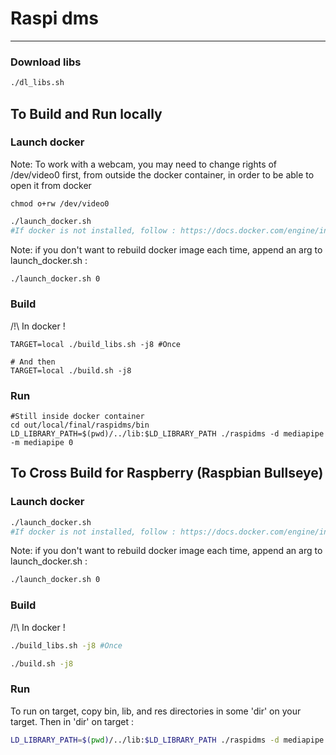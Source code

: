# Raspi dms
-------
### Download libs
```sh
./dl_libs.sh
```

## To Build and Run locally

### Launch docker

Note: To work with a webcam, you may need to change rights of /dev/video0 first, from outside the docker container,
in order to be able to open it from docker
```
chmod o+rw /dev/video0
```

```sh
./launch_docker.sh
#If docker is not installed, follow : https://docs.docker.com/engine/install/ubuntu/
```

Note: if you don't want to rebuild docker image each time, append an arg to launch_docker.sh :
```sh
./launch_docker.sh 0
```

### Build
/!\ In docker !
```
TARGET=local ./build_libs.sh -j8 #Once

# And then
TARGET=local ./build.sh -j8
```

### Run
```
#Still inside docker container
cd out/local/final/raspidms/bin
LD_LIBRARY_PATH=$(pwd)/../lib:$LD_LIBRARY_PATH ./raspidms -d mediapipe -m mediapipe 0

```



## To Cross Build for Raspberry (Raspbian Bullseye)

### Launch docker
```sh
./launch_docker.sh
#If docker is not installed, follow : https://docs.docker.com/engine/install/ubuntu/
```

Note: if you don't want to rebuild docker image each time, append an arg to launch_docker.sh :
```sh
./launch_docker.sh 0
```


### Build
/!\ In docker !
```sh
./build_libs.sh -j8 #Once

./build.sh -j8
```

### Run
To run on target, copy bin, lib, and res directories in some 'dir' on your target.
Then in 'dir' on target :
```sh
LD_LIBRARY_PATH=$(pwd)/../lib:$LD_LIBRARY_PATH ./raspidms -d mediapipe -m mediapipe 0
```
